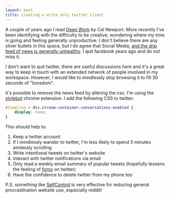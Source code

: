 ```yaml
---
layout: post
title: Creating a write only twitter client
---
```


A couple of years ago I read [Deep Work](https://www.goodreads.com/book/show/25744928-deep-work) by Cal Newport. More recently I've been identifying with the difficulty to be creative, wondering where my time is going and feeling generally unproductive. I don't believe there are any silver bullets in this space, but I do agree that Social Media, [and the drip feed of news is generally unhealthy](https://www.ted.com/talks/cal_newport_why_you_should_quit_social_media). I quit facebook years ago and do not miss it. 

I don't want to quit twitter, there are useful discussions here and it's a great way to keep in touch with an extended network of people involved in my workspace. However, I would like to mindlessly stop browsing it to fill 30 seconds of "boredom".

It's possible to remove the news feed by altering the css. I'm using the [stylebot](https://chrome.google.com/webstore/detail/stylebot/oiaejidbmkiecgbjeifoejpgmdaleoha) chrome extension. I add the following CSS to twitter:

```css
#timeline > div.stream-container.conversations-enabled {
    display: none;
}
```

This should help to:
1. Keep a twitter account
1. If I mindlessly wander to twitter, I'm less likely to spend 5 minutes aimlessly scrolling
1. Write intentional tweets on twitter's website
1. Interact with twitter notifications via email
1. Only read a weekly email summary of popular tweets (hopefully lessens the feeling of [fomo](https://en.wikipedia.org/wiki/Fear_of_missing_out) on twitter)
1. Have the confidence to delete twitter from my phone too 

P.S. something like [SelfControl](https://selfcontrolapp.com/) is very effective for reducing general procrastination website use, especially reddit!

